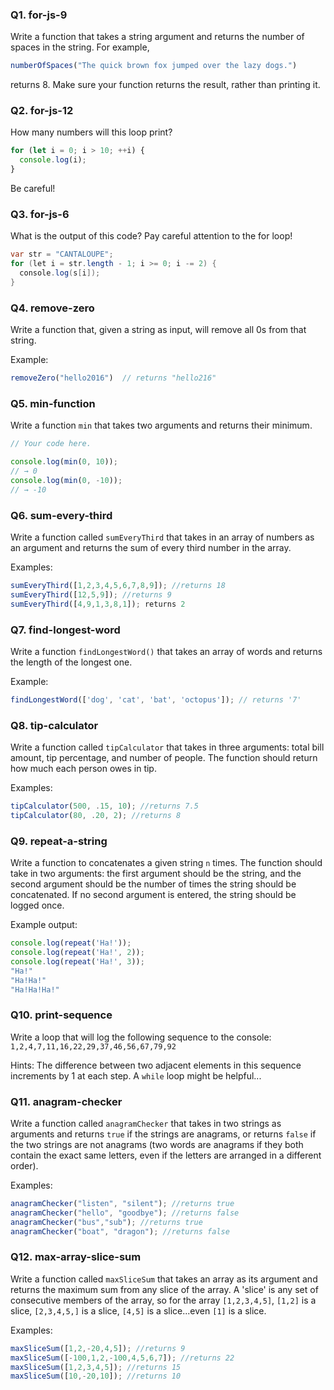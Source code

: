 <!-- @acxbank for-js-9 -->
### Q1. for-js-9

Write a function that takes a string argument and returns the number of spaces in the string.  For example,

```js
numberOfSpaces("The quick brown fox jumped over the lazy dogs.")
```

returns 8.  Make sure your function returns the result, rather than printing it.
<!-- end @acxbank -->
<!-- @acxbank for-js-12 -->
### Q2. for-js-12

How many numbers will this loop print?

```js
for (let i = 0; i > 10; ++i) {
  console.log(i);
}
```

Be careful!
<!-- end @acxbank -->
<!-- @acxbank for-js-6 -->
### Q3. for-js-6

What is the output of this code? Pay careful attention to the for loop!

```java
var str = "CANTALOUPE";
for (let i = str.length - 1; i >= 0; i -= 2) {
  console.log(s[i]);
}
```
<!-- end @acxbank -->
<!-- @acxbank remove-zero -->
### Q4. remove-zero

Write a function that, given a string as input, will remove all 0s from that string.

Example:
```javascript
removeZero("hello2016")  // returns "hello216"
```
<!-- end @acxbank -->
<!-- @acxbank min-function -->
### Q5. min-function

Write a function `min` that takes two arguments and returns their minimum.

```javascript
// Your code here.

console.log(min(0, 10));
// → 0
console.log(min(0, -10));
// → -10
```
<!-- end @acxbank -->
<!-- @acxbank sum-every-third -->
### Q6. sum-every-third

Write a function called `sumEveryThird` that takes in an array of numbers as an argument and returns the sum of every third number in the array.

Examples:
```js
sumEveryThird([1,2,3,4,5,6,7,8,9]); //returns 18
sumEveryThird([12,5,9]); //returns 9
sumEveryThird([4,9,1,3,8,1]); returns 2
```
<!-- end @acxbank -->
<!-- @acxbank find-longest-word -->
### Q7. find-longest-word

Write a function `findLongestWord()` that takes an array of words and returns the length of the longest one.

Example:
```js
findLongestWord(['dog', 'cat', 'bat', 'octopus']); // returns '7'
```
<!-- end @acxbank -->
<!-- @acxbank tip-calculator -->
### Q8. tip-calculator

Write a function called `tipCalculator` that takes in three arguments: total bill amount, tip percentage, and number of people. The function should return how much each person owes in tip.

Examples:
```js
tipCalculator(500, .15, 10); //returns 7.5
tipCalculator(80, .20, 2); //returns 8
```
<!-- end @acxbank -->
<!-- @acxbank repeat-a-string -->
### Q9. repeat-a-string

Write a function to concatenates a given string `n` times. The function should take in two arguments: the first argument should be the string, and the second argument should be the number of times the string should be concatenated. If no second argument is entered, the string should be logged once.

Example output:
```javascript
console.log(repeat('Ha!')); 
console.log(repeat('Ha!', 2)); 
console.log(repeat('Ha!', 3));
"Ha!" 
"Ha!Ha!" 
"Ha!Ha!Ha!"
```
<!-- end @acxbank -->
<!-- @acxbank print-sequence -->
### Q10. print-sequence

Write a loop that will log the following sequence to the console:
`1,2,4,7,11,16,22,29,37,46,56,67,79,92`

Hints:
The difference between two adjacent elements in this sequence increments by 1 at each step. A `while` loop might be helpful...
<!-- end @acxbank -->
<!-- @acxbank anagram-checker -->
### Q11. anagram-checker

Write a function called `anagramChecker` that takes in two strings as arguments and returns `true` if the strings are anagrams, or returns `false` if the two strings are not anagrams (two words are anagrams if they both contain the exact same letters, even if the letters are arranged in a different order).

Examples:
```js
anagramChecker("listen", "silent"); //returns true
anagramChecker("hello", "goodbye"); //returns false
anagramChecker("bus","sub"); //returns true
anagramChecker("boat", "dragon"); //returns false
```
<!-- end @acxbank -->
<!-- @acxbank max-array-slice-sum -->
### Q12. max-array-slice-sum

Write a function called `maxSliceSum` that takes an array as its argument and returns the maximum sum from any slice of the array. A 'slice' is any set of consecutive members of the array, so for the array `[1,2,3,4,5]`, `[1,2]` is a slice, `[2,3,4,5,]` is a slice, `[4,5]` is a slice...even `[1]` is a slice.

Examples:
```js
maxSliceSum([1,2,-20,4,5]); //returns 9
maxSliceSum([-100,1,2,-100,4,5,6,7]); //returns 22
maxSliceSum([1,2,3,4,5]); //returns 15
maxSliceSum([10,-20,10]); //returns 10
```
<!-- end @acxbank -->
